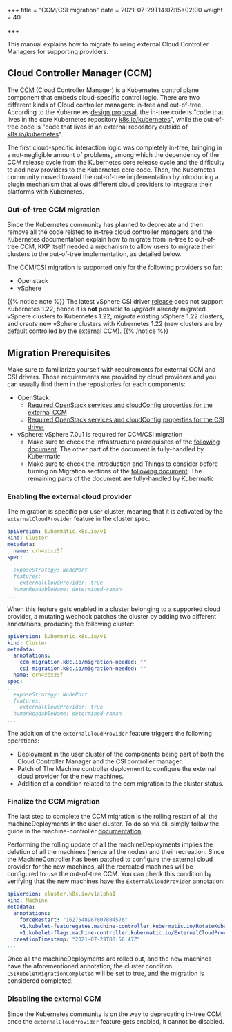 +++
title = "CCM/CSI migration"
date = 2021-07-29T14:07:15+02:00
weight = 40

+++

This manual explains how to migrate to using external Cloud Controller Managers for supporting providers.

## Cloud Controller Manager (CCM)

The [CCM](https://kubernetes.io/docs/concepts/architecture/cloud-controller/) (Cloud Controller Manager) is a Kubernetes
control plane component that embeds cloud-specific control logic. There are two different kinds of Cloud controller managers:
in-tree and out-of-tree. According to the Kubernetes [design proposal](https://github.com/kubernetes/enhancements/tree/master/keps/sig-cloud-provider/2395-removing-in-tree-cloud-providers),
the in-tree code is "code that lives in the core Kubernetes repository [k8s.io/kubernetes](https://github.com/kubernetes/kubernetes/)",
while the out-of-tree code is "code that lives in an external repository outside of [k8s.io/kubernetes](https://github.com/kubernetes/kubernetes/)".

The first cloud-specific interaction logic was completely in-tree, bringing in a not-negligible amount of problems, 
among which the dependency of the CCM release cycle from the Kubernetes core release cycle and the difficulty to add new providers
to the Kubernetes core code. Then, the Kubernetes community moved toward the out-of-tree implementation by introducing
a plugin mechanism that allows different cloud providers to integrate their platforms with Kubernetes.

### Out-of-tree CCM migration

Since the Kubernetes community has planned to deprecate and then remove all the code related to in-tree cloud
controller managers and the Kubernetes documentation explain how to migrate from in-tree to out-of-tree CCM, KKP itself
needed a mechanism to allow users to migrate their clusters to the out-of-tree implementation, as detailed below.

The CCM/CSI migration is supported only for the following providers so far:
* Openstack
* vSphere

{{% notice note %}}
The latest vSphere CSI driver [release](https://vsphere-csi-driver.sigs.k8s.io/releases/v2.3.0.html) does not support 
Kubernetes 1.22, hence it is **not** possible to *upgrade* already migrated vSphere clusters to Kubernetes 1.22, *migrate*
existing vSphere 1.22 clusters, and *create* new vSphere clusters with Kubernetes 1.22 (new clusters are by default controlled by the external CCM).
{{% /notice %}}

## Migration Prerequisites

Make sure to familiarize yourself with requirements for external CCM and CSI
drivers. Those requirements are provided by cloud providers and you can usually
find them in the repositories for each components:

* OpenStack: 
  * [Required OpenStack services and cloudConfig properties for the external
    CCM][openstack-ccm-reqs]
  * [Required OpenStack services and cloudConfig properties for the CSI
    driver][openstack-csi-reqs]
* vSphere: vSphere 7.0u1 is required for CCM/CSI migration
  * Make sure to check the Infrastructure prerequisites of the
    [following document][vsphere-ccm-reqs]. The other part of the document is
    fully-handled by Kubermatic
  * Make sure to check the Introduction and Things to consider before turning
    on Migration sections of the [following document][vsphere-csi-reqs]. The
    remaining parts of the document are fully-handled by Kubermatic

### Enabling the external cloud provider

The migration is specific per user cluster, meaning that it is activated by the `externalCloudProvider` feature in the
cluster spec.

```yaml
apiVersion: kubermatic.k8s.io/v1
kind: Cluster
metadata:
  name: crh4xbxz5f
spec:
...
  exposeStrategy: NodePort
  features:
    externalCloudProvider: true
  humanReadableName: determined-raman
...
```

When this feature gets enabled in a cluster belonging to a supported cloud provider, a mutating webhook patches the cluster
by adding two different annotations, producing the following cluster:

```yaml
apiVersion: kubermatic.k8s.io/v1
kind: Cluster
metadata:
  annotations:
    ccm-migration.k8c.io/migration-needed: ""
    csi-migration.k8c.io/migration-needed: ""
  name: crh4xbxz5f
spec:
...
  exposeStrategy: NodePort
  features:
    externalCloudProvider: true
  humanReadableName: determined-raman
...
```

The addition of the `externalCloudProvider` feature triggers the following operations:
* Deployment in the user cluster of the components being part of both the Cloud Controller Manager and the CSI controller
manager.
* Patch of The Machine controller deployment to configure the external cloud provider for the new machines.
* Addition of a condition related to the ccm migration to the cluster status.

### Finalize the CCM migration

The last step to complete the CCM migration is the rolling restart of all the machineDeployments in the user cluster. 
To do so via  cli, simply follow the guide in the machine-controller [documentation](https://docs.kubermatic.com/kubeone/master/cheat_sheets/rollout_machinedeployment/).

Performing the rolling update of all the machineDeployments implies the deletion of all the machines (hence all the nodes) and
their recreation. Since the MachineController has been patched to configure the external cloud provider for the new machines,
all the recreated machines will be configured to use the out-of-tree CCM. You can check this condition by verifying that
the new machines have the `ExternalCloudProvider` annotation:

```yaml
apiVersion: cluster.k8s.io/v1alpha1
kind: Machine
metadata:
  annotations:
    forceRestart: "1627548987807804576"
    v1.kubelet-featuregates.machine-controller.kubermatic.io/RotateKubeletServerCertificate: "true"
    v1.kubelet-flags.machine-controller.kubermatic.io/ExternalCloudProvider: "true"
  creationTimestamp: "2021-07-29T08:56:47Z"
...
```

Once all the machineDeployments are rolled out, and the new machines have the aforementioned annotation, the cluster
condition `CSIKubeletMigrationCompleted` will be set to true, and the migration is considered completed.

### Disabling the external CCM

Since the Kubernetes community is on the way to deprecating in-tree CCM, once the `externalCloudProvider` feature gets
enabled, it cannot be disabled.

[openstack-ccm-reqs]: https://github.com/kubernetes/cloud-provider-openstack/blob/721615aa256bbddbd481cfb4a887c3ab180c5563/docs/openstack-cloud-controller-manager/using-openstack-cloud-controller-manager.md
[openstack-csi-reqs]: https://github.com/kubernetes/cloud-provider-openstack/blob/3801bccc264cb75fd8aa0c84785b9385f234c156/docs/cinder-csi-plugin/using-cinder-csi-plugin.md
[vsphere-ccm-reqs]: https://docs.vmware.com/en/VMware-vSphere-Container-Storage-Plug-in/2.0/vmware-vsphere-csp-getting-started/GUID-0AB6E692-AA47-4B6A-8CEA-38B754E16567.html
[vsphere-csi-reqs]: https://docs.vmware.com/en/VMware-vSphere-Container-Storage-Plug-in/2.0/vmware-vsphere-csp-getting-started/GUID-A1982536-F741-4614-A6F2-ADEE21AA4588.html
